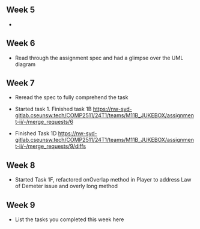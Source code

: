 ## Week 5

- 

## Week 6

- Read through the assignment spec and had a glimpse over the UML diagram

## Week 7

- Reread the spec to fully comprehend the task
- Started task 1. Finished task 1B 
https://nw-syd-gitlab.cseunsw.tech/COMP2511/24T1/teams/M11B_JUKEBOX/assignment-ii/-/merge_requests/6

- Finished Task 1D
https://nw-syd-gitlab.cseunsw.tech/COMP2511/24T1/teams/M11B_JUKEBOX/assignment-ii/-/merge_requests/9/diffs



## Week 8

- Started Task 1F, refactored onOverlap method in Player to address Law of Demeter issue and overly long method

## Week 9

- List the tasks you completed this week here
